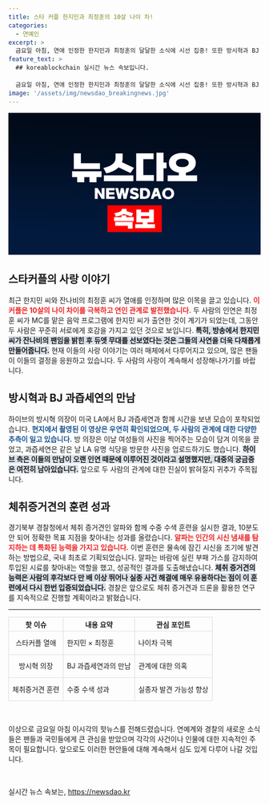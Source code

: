 ```yaml
---
title: 스타 커플 한지민과 최정훈의 10살 나이 차!
categories:
  - 연예인
excerpt: >
  금요일 아침, 연애 인정한 한지민과 최정훈의 달달한 소식에 시선 집중! 또한 방시혁과 BJ 과즙세연의 LA에서의 포착, 그리고 경찰의 체취 증거견 훈련 소식까지, 이 아침 놓쳐선 안 될 핫뉴스!
feature_text: >
  ## koreablockchain 실시간 뉴스 속보입니다.

  금요일 아침, 연애 인정한 한지민과 최정훈의 달달한 소식에 시선 집중! 또한 방시혁과 BJ 과즙세연의 LA에서의 포착, 그리고 경찰의 체취 증거견 훈련 소식까지, 이 아침 놓쳐선 안 될 핫뉴스!
image: '/assets/img/newsdao_breakingnews.jpg'
---
```


<p><img src="/assets/img/newsdao_breakingnews.jpg" alt="koreablockchain 속보" /></p>

<h2 data-ke-size="size26">스타커플의 사랑 이야기</h2>

<p data-ke-size="size16">최근 한지민 씨와 잔나비의 최정훈 씨가 열애를 인정하며 많은 이목을 끌고 있습니다. <b><span style="color: #ee2323;">이 커플은 10살의 나이 차이를 극복하고 연인 관계로 발전했습니다.</span></b> 두 사람의 인연은 최정훈 씨가 MC를 맡은 음악 프로그램에 한지민 씨가 출연한 것이 계기가 되었는데, 그동안 두 사람은 꾸준히 서로에게 호감을 가지고 있던 것으로 보입니다. <b><span style="background-color: #21538527;">특히, 방송에서 한지민 씨가 잔나비의 팬임을 밝힌 후 듀엣 무대를 선보였다는 것은 그들의 사연을 더욱 다채롭게 만들어줍니다.</span></b> 현재 이들의 사랑 이야기는 여러 매체에서 다루어지고 있으며, 많은 팬들이 이들의 결정을 응원하고 있습니다. 두 사람의 사랑이 계속해서 성장해나가기를 바랍니다.</p>

<h2 data-ke-size="size26">방시혁과 BJ 과즙세연의 만남</h2>

<p data-ke-size="size16">하이브의 방시혁 의장이 미국 LA에서 BJ 과즙세연과 함께 시간을 보낸 모습이 포착되었습니다. <b><span style="color: #1a5490;">현지에서 촬영된 이 영상은 우연히 확인되었으며, 두 사람의 관계에 대한 다양한 추측이 일고 있습니다.</span></b> 방 의장은 이날 여성들의 사진을 찍어주는 모습이 담겨 이목을 끌었고, 과즙세연은 같은 날 LA 유명 식당을 방문한 사진을 업로드하기도 했습니다. <b><span style="background-color: #21538527;">하이브 측은 이들의 만남이 오랜 인연 때문에 이루어진 것이라고 설명했지만, 대중의 궁금증은 여전히 남아있습니다.</span></b> 앞으로 두 사람의 관계에 대한 진실이 밝혀질지 귀추가 주목됩니다.</p>

<h2 data-ke-size="size26">체취증거견의 훈련 성과</h2>

<p data-ke-size="size16">경기북부 경찰청에서 체취 증거견인 알파와 함께 수중 수색 훈련을 실시한 결과, 10분도 안 되어 정확한 목표 지점을 찾아내는 성과를 올렸습니다. <b><span style="color: #ee2323;">알파는 인간의 시신 냄새를 탐지하는 데 특화된 능력을 가지고 있습니다.</span></b> 이번 훈련은 물속에 잠긴 시신을 조기에 발견하는 방법으로, 국내 최초로 기획되었습니다. 알파는 바람에 실린 부패 가스를 감지하여 투입된 시료를 찾아내는 역할을 했고, 성공적인 결과를 도출해냈습니다. <b><span style="background-color: #21538527;">체취 증거견의 능력은 사람의 후각보다 만 배 이상 뛰어나 실종 사건 해결에 매우 유용하다는 점이 이 훈련에서 다시 한번 입증되었습니다.</span></b> 경찰은 앞으로도 체취 증거견과 드론을 활용한 연구를 지속적으로 진행할 계획이라고 밝혔습니다.</p>

<hr>

<table style="width: 100%; border-collapse: collapse;">
  <tr>
    <th style="border: 1px solid #ddd; text-align: center;"><b>핫 이슈</b></th>
    <th style="border: 1px solid #ddd; text-align: center;"><b>내용 요약</b></th>
    <th style="border: 1px solid #ddd; text-align: center;"><b>관심 포인트</b></th>
  </tr>
  <tr>
    <td style="border: 1px solid #ddd; text-align: center; height: 40px;">스타커플 열애</td>
    <td style="border: 1px solid #ddd;">한지민 × 최정훈</td>
    <td style="border: 1px solid #ddd;">나이차 극복</td>
  </tr>
  <tr>
    <td style="border: 1px solid #ddd; text-align: center; height: 40px;">방시혁 의장</td>
    <td style="border: 1px solid #ddd;">BJ 과즙세연과의 만남</td>
    <td style="border: 1px solid #ddd;">관계에 대한 의혹</td>
  </tr>
  <tr>
    <td style="border: 1px solid #ddd; text-align: center; height: 40px;">체취증거견 훈련</td>
    <td style="border: 1px solid #ddd;">수중 수색 성과</td>
    <td style="border: 1px solid #ddd;">실종자 발견 가능성 향상</td>
  </tr>
</table>

<p data-ke-size="size16">&nbsp;</p>

<p data-ke-size="size16">이상으로 금요일 아침 이시각의 핫뉴스를 전해드렸습니다. 연예계와 경찰의 새로운 소식들은 팬들과 국민들에게 큰 관심을 받았으며 각각의 사건이나 인물에 대한 지속적인 주목이 필요합니다. 앞으로도 이러한 현안들에 대해 계속해서 심도 있게 다루어 나갈 것입니다.</p>

<p data-ke-size="size16">&nbsp;</p>
실시간 뉴스 속보는, <a href="https://newsdao.kr" rel="dofollow">https://newsdao.kr</a>


